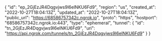 {
  "id": "ep_2GjEzJR4Dqgvjws9l6elNKU6Fd9",
  "region": "us",
  "created_at": "2022-10-27T18:04:13Z",
  "updated_at": "2022-10-27T18:04:13Z",
  "public_url": "https://68586757342c.ngrok.io",
  "proto": "https",
  "hostport": "68586757342c.ngrok.io:443",
  "type": "ephemeral",
  "tunnel": {
    "id": "tn_2GjEzJR4Dqgvjws9l6elNKU6Fd9",
    "uri": "https://api.ngrok.com/tunnels/tn_2GjEzJR4Dqgvjws9l6elNKU6Fd9"
  }
}
